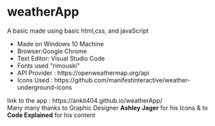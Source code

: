 # weatherApp
A basic made using basic html,css, and javaScript <br>
<ul>
  <li>Made on Windows 10 Machine</li>
  <li>Browser:Google Chrome</li>
  <li>Text Editor: Visual Studio Code</li>
  <li>Fonts used "rimouski"</li>
  <li>API Provider : https://openweathermap.org/api</li>
  <li>Icons Used : https://github.com/manifestinteractive/weather-underground-icons</li>
</ul>
link to the app : https://ankit404.github.io/weatherApp/<br>
Many many thanks to Graphic Designer <b>Ashley Jager</b> for his Icons & to <b>Code Explained</b> for his content


